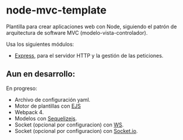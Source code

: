 # node-mvc-template
Plantilla para crear aplicaciones web con Node, siguiendo el patrón de arquitectura de software MVC (modelo-vista-controlador).

Usa los siguientes módulos:
* [Express](https://github.com/expressjs/express), para el servidor HTTP y la gestión de las peticiones.

## Aun en desarrollo:
En progreso:
* Archivo de configuración yaml.
* Motor de plantillas con [EJS](https://ejs.co/)
* Webpack 4.
* Modelos con [Sequelizejs](http://docs.sequelizejs.com/).
* Socket (opcional por configuracion) con [WS](https://github.com/websockets/ws).
* Socket (opcional por configuracion) con [Socket.io](https://socket.io/).